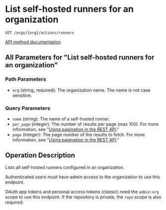 # List self-hosted runners for an organization

`GET /orgs/{org}/actions/runners`

[API method documentation](https://docs.github.com/rest/actions/self-hosted-runners#list-self-hosted-runners-for-an-organization)

## All Parameters for "List self-hosted runners for an organization"

### Path Parameters

- `org` (string, required): The organization name. The name is not case sensitive.
### Query Parameters

- `name` (string): The name of a self-hosted runner.
- `per_page` (integer): The number of results per page (max 100). For more information, see "[Using pagination in the REST API](https://docs.github.com/rest/using-the-rest-api/using-pagination-in-the-rest-api)."
- `page` (integer): The page number of the results to fetch. For more information, see "[Using pagination in the REST API](https://docs.github.com/rest/using-the-rest-api/using-pagination-in-the-rest-api)."

## Operation Description

Lists all self-hosted runners configured in an organization.

Authenticated users must have admin access to the organization to use this endpoint.

OAuth app tokens and personal access tokens (classic) need the `admin:org` scope to use this endpoint. If the repository is private, the `repo` scope is also required.
